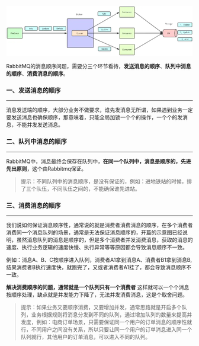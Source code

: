 ![img](img/webp)

RabbitMQ的消息顺序问题，需要分三个环节看待，**发送消息的顺序**、**队列中消息的顺序**、**消费消息的顺序**。



### 一、发送消息的顺序

---

消息发送端的顺序，大部分业务不做要求，谁先发消息无所谓，如果遇到业务一定要发送消息也确保顺序，那意味着，只能全局加锁一个个的操作，一个个的发消息，不能并发发送消息。



### 二、队列中消息的顺序

---

RabbitMQ中，消息最终会保存在队列中，**在同一个队列中，消息是顺序的，先进先出原则**，这个由Rabbitmq保证。

> 提示：不同队列中的消息顺序，是没有保证的，例如：进地铁站的时候，排了三个队伍，不同队伍之间的，不能确保谁先进站。



### 三、消费消息的顺序

---

我们说如何保证消息顺序性，通常说的就是消费者消费消息的顺序，在多个消费者消费同一个消息队列的场景，通常是无法保证消息顺序的，开篇的示意图已经说明，虽然消息队列的消息是顺序的，但是多个消费者并发消费消息，获取的消息的速度、执行业务逻辑的速度快慢、执行异常等等原因都会导致消息顺序不一致。

例如：消息A、B、C按顺序进入队列，消费者A1拿到消息A、消费者B1拿到消息B, 结果消费者B执行速度快，就跑完了，又或者消费者A1挂了，都会导致消息顺序不一致。

**解决消费顺序的问题，通常就是一个队列只有一个消费者**
 这样就可以一个个消息按顺序处理，缺点就是并发能力下降了，无法并发消费消息，这是个取舍问题。

>提示：如果业务又要顺序消费，又要增加并发，通常思路就是开启多个队列，业务根据规则将消息分发到不同的队列，通过增加队列的数量来提高并发度，例如：电商订单场景，只需要保证同一个用户的订单消息的顺序性就行，不同用户之间没有关系，所以只要让同一个用户的订单消息进入同一个队列就行，其他用户的订单消息，可以进入不同的队列。